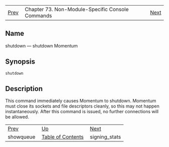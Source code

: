 |     |     |     |
| --- | --- | --- |
| [Prev](console_commands.showqueue)  | Chapter 73. Non-Module-Specific Console Commands |  [Next](console_commands.signing_stats) |

<a name="console_commands.shutdown"></a>
## Name

shutdown — shutdown Momentum

## Synopsis

`shutdown`

<a name="idp13813168"></a>
## Description

This command immediately causes Momentum to shutdown. Momentum must close its sockets and file descriptors cleanly, so this may not happen instantaneously. After this command is issued, no further connections will be allowed.

|     |     |     |
| --- | --- | --- |
| [Prev](console_commands.showqueue)  | [Up](console.cmds.ref) |  [Next](console_commands.signing_stats) |
| showqueue  | [Table of Contents](index) |  signing_stats |

